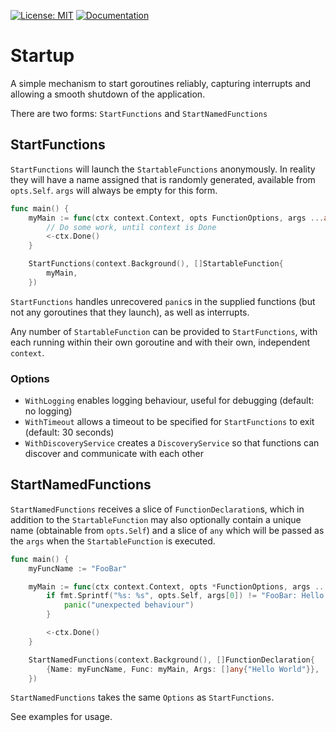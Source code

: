 [![License: MIT](https://img.shields.io/badge/License-MIT-blue.svg)](https://en.wikipedia.org/wiki/MIT_License)
[![Documentation](https://img.shields.io/badge/Documentation-GoDoc-green.svg)](https://godoc.org/github.com/gford1000-go/startup)

# Startup

A simple mechanism to start goroutines reliably, capturing interrupts and allowing a smooth shutdown of the application.

There are two forms: `StartFunctions` and `StartNamedFunctions`

## StartFunctions

`StartFunctions` will launch the `StartableFunctions` anonymously.  In reality they will have a name assigned that is randomly generated, available from `opts.Self`.  `args` will always be empty for this form.

```go
func main() {
    myMain := func(ctx context.Context, opts FunctionOptions, args ...any) {
        // Do some work, until context is Done
        <-ctx.Done()
    }

    StartFunctions(context.Background(), []StartableFunction{
        myMain,
    })
```

`StartFunctions` handles unrecovered `panic`s in the supplied functions (but not any goroutines that they launch), as well as interrupts.

Any number of `StartableFunction` can be provided to `StartFunctions`, with each running within their own goroutine and with their own, independent `context`.

### Options

* `WithLogging` enables logging behaviour, useful for debugging (default: no logging)
* `WithTimeout` allows a timeout to be specified for `StartFunctions` to exit (default: 30 seconds)
* `WithDiscoveryService` creates a `DiscoveryService` so that functions can discover and communicate with each other

## StartNamedFunctions

`StartNamedFunctions` receives a slice of `FunctionDeclaration`s, which in addition to the `StartableFunction` may also optionally contain a unique name (obtainable from `opts.Self`) and a slice of `any` which will be passed as the `args` when the `StartableFunction` is executed.

```go
func main() {
    myFuncName := "FooBar"

    myMain := func(ctx context.Context, opts *FunctionOptions, args ...any) {
        if fmt.Sprintf("%s: %s", opts.Self, args[0]) != "FooBar: Hello World" {
            panic("unexpected behaviour")
        }

        <-ctx.Done()
    }

    StartNamedFunctions(context.Background(), []FunctionDeclaration{
        {Name: myFuncName, Func: myMain, Args: []any{"Hello World"}},
    })
```

`StartNamedFunctions` takes the same `Options` as `StartFunctions`.

See examples for usage.
